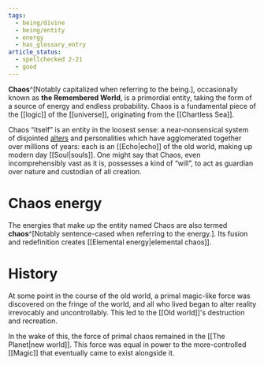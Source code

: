 ```yaml
---
tags:
  - being/divine
  - being/entity
  - energy
  - has_glossary_entry
article_status:
  - spellchecked 2-21
  - good
---
```

**Chaos**^[Notably capitalized when referring to the being.], occasionally known as **the Remembered World**, is a primordial entity, taking the form of a source of energy and endless probability. Chaos is a fundamental piece of the [[logic]] of the [[universe]], originating from the [[Chartless Sea]].

Chaos “itself” is an entity in the loosest sense: a near-nonsensical system of disjointed [alters](https://en.wiktionary.org/wiki/alter#English) and personalities which have agglomerated together over millions of years: each is an [[Echo|echo]] of the old world, making up modern day [[Soul|souls]]. One might say that Chaos, even incomprehensibly vast as it is, possesses a kind of “will”, to act as guardian over nature and custodian of all creation. 

# Chaos energy
The energies that make up the entity named Chaos are also termed **chaos**^[Notably sentence-cased when referring to the energy.]. Its fusion and redefinition creates [[Elemental energy|elemental chaos]].

# History
At some point in the course of the old world, a primal magic-like force was discovered on the fringe of the world, and all who lived began to alter reality irrevocably and uncontrollably. This led to the [[Old world]]'s destruction and recreation.

In the wake of this, the force of primal chaos remained in the [[The Planet|new world]]. This force was equal in power to the more-controlled [[Magic]] that eventually came to exist alongside it.

